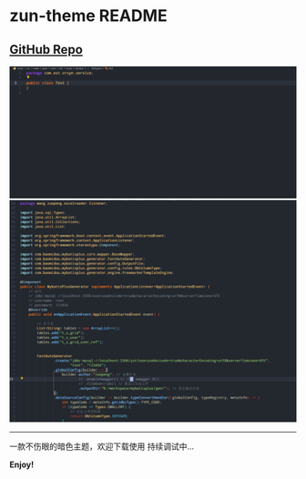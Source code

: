 # zun-theme README

[GitHub Repo](https://github.com/zunpeng/zun-theme.git)
---
![demo](./gif/demo.gif)
![demo2](./gif/demo2.png)

---

一款不伤眼的暗色主题，欢迎下载使用
持续调试中...

**Enjoy!**
